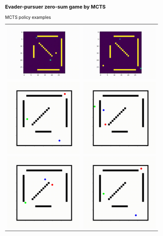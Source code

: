 ### Evader-pursuer zero-sum game by MCTS

MCTS policy examples

<table style="width:100%; table-layout:fixed;">
  <tr>
    <td><img width="480px" src="./gif/goal_reached_1.gif"></td>
    <td><img width="480px" src="./gif/goal_not_reached.gif"></td>
  </tr>

  <tr>
    <td><img width="320px" src="./gif/tree__use_UCT_False__seed_200.gif"></td>
    <td><img width="320px" src="./gif/tree__use_UCT_True__seed_201.gif"></td>
  </tr>

  <tr>
    <td><img width="320px" src="./gif/tree__use_UCT_False__seed_203.gif"></td>
    <td><img width="320px" src="./gif/tree__use_UCT_True__seed_200.gif"></td>
  </tr>


</table>
